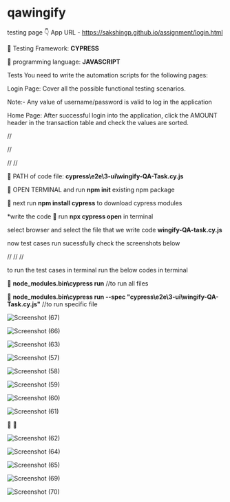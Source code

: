 # qawingify


testing page 👇 
App URL - https://sakshingp.github.io/assignment/login.html

 🌟 Testing Framework: **CYPRESS**

 🌟 programming language: **JAVASCRIPT**

Tests
You need to write the automation scripts for the following pages:

Login Page:
Cover all the possible functional testing scenarios.

Note:- Any value of username/password is valid to log in the application


Home Page:
After successful login into the application, click the AMOUNT header in the transaction table and
check the values are sorted.

//

//

//
//

 🌟 PATH of code file: **cypress\e2e\3-ui\wingify-QA-Task.cy.js**

 🌟 OPEN TERMINAL and run **npm init** existing npm package

 🌟 next run **npm install cypress**  to download cypress modules

*write the code 
 🌟 run **npx cypress open** in terminal

select browser and select the file that we write code **wingify-QA-task.cy.js**

now test cases run sucessfully
check the screenshots below


//
//
//


to run the test cases in terminal run the below codes in terminal 


 🌟 **node_modules\.bin\cypress run**   //to run all files


 🌟 **node_modules\.bin\cypress run --spec "cypress\e2e\3-ui\wingify-QA-Task.cy.js"**  //to run specific file

![Screenshot (67)](https://github.com/srikanthdevabattula/qawingify/assets/122144374/a49c5dd6-e0bc-4ec5-8ca8-a7f0e9f012b8)



![Screenshot (66)](https://github.com/srikanthdevabattula/qawingify/assets/122144374/51c46358-e176-489b-8178-14aa9ac62ce7)



![Screenshot (63)](https://github.com/srikanthdevabattula/qawingify/assets/122144374/83d251d5-6d5a-4fe7-92e9-66823689d333)




![Screenshot (57)](https://github.com/srikanthdevabattula/qawingify/assets/122144374/9a70ef5c-392b-4d68-ad71-4a9f8a4fc09a)



![Screenshot (58)](https://github.com/srikanthdevabattula/qawingify/assets/122144374/c16ef965-cee0-4732-9151-2c28b5e2d04b)




![Screenshot (59)](https://github.com/srikanthdevabattula/qawingify/assets/122144374/86d9f08b-ed79-4d4d-b1ee-00538c46adb3)



![Screenshot (60)](https://github.com/srikanthdevabattula/qawingify/assets/122144374/8b0a8320-38d1-4a61-8282-3adba9e1069d)


![Screenshot (61)](https://github.com/srikanthdevabattula/qawingify/assets/122144374/8d38a8e6-44d7-4d69-95b1-2b9a3963abd2)

 🌟  🌟 


![Screenshot (62)](https://github.com/srikanthdevabattula/qawingify/assets/122144374/e9580dee-2ec6-4ae4-871f-7568ddafff02)


![Screenshot (64)](https://github.com/srikanthdevabattula/qawingify/assets/122144374/f6ddfd35-9f05-47fb-bf0f-e32d50eb805a)



![Screenshot (65)](https://github.com/srikanthdevabattula/qawingify/assets/122144374/e57b0e25-b51a-4414-9364-f5fbe1f9a641)



![Screenshot (69)](https://github.com/srikanthdevabattula/qawingify/assets/122144374/030368f9-72ac-4ac7-9423-555e3960aaa8)


![Screenshot (70)](https://github.com/srikanthdevabattula/qawingify/assets/122144374/26fa4029-6d55-4143-a651-d82ad0486023)

